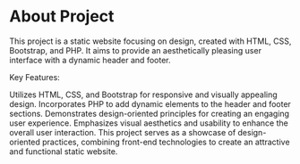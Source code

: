 # About Project
This project is a static website focusing on design, created with HTML, CSS, Bootstrap, and PHP. It aims to provide an aesthetically pleasing user interface with a dynamic header and footer.

Key Features:

Utilizes HTML, CSS, and Bootstrap for responsive and visually appealing design.
Incorporates PHP to add dynamic elements to the header and footer sections.
Demonstrates design-oriented principles for creating an engaging user experience.
Emphasizes visual aesthetics and usability to enhance the overall user interaction.
This project serves as a showcase of design-oriented practices, combining front-end technologies to create an attractive and functional static website.
